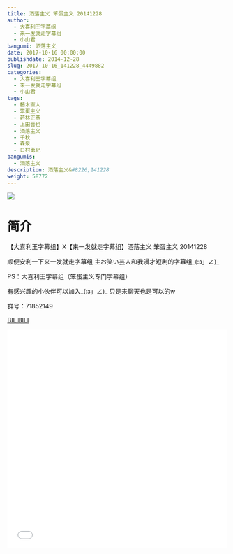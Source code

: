 ```yaml
---
title: 洒落主义 笨蛋主义 20141228
author: 
  - 大喜利王字幕组
  - 来一发就走字幕组
  - 小山君
bangumi: 洒落主义
date: 2017-10-16 00:00:00
publishdate: 2014-12-28
slug: 2017-10-16_141228_4449882
categories: 
  - 大喜利王字幕组
  - 来一发就走字幕组
  - 小山君
tags: 
  - 藤木直人
  - 笨蛋主义
  - 若林正恭
  - 上田晋也
  - 洒落主义
  - 千秋
  - 森泉
  - 日村勇紀
bangumis: 
  - 洒落主义
description: 洒落主义&#8226;141228
weight: 58772
---
```


![](https://i.imgur.com/sy8aXdQ.jpg)

# 简介  
【大喜利王字幕组】X【来一发就走字幕组】洒落主义 笨蛋主义 20141228 

顺便安利一下来一发就走字幕组 主お笑い芸人和我漫才短剧的字幕组_(:з」∠)_

PS：大喜利王字幕组（笨蛋主义专门字幕组） 

有感兴趣的小伙伴可以加入_(:з」∠)_  只是来聊天也是可以的w

群号：71852149

  [BILIBILI](https://www.bilibili.com/video/av4449882/)


  <iframe src="//www.bilibili.com/html/html5player.html?cid=7210341&aid=4449882" width="100%" height="500" frameborder="0" allowfullscreen="allowfullscreen"></iframe>
